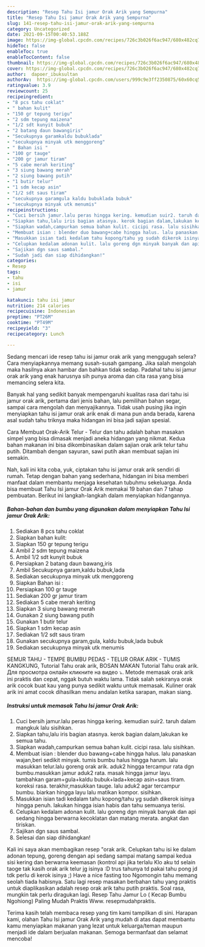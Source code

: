 ```yaml
---
description: "Resep Tahu Isi jamur Orak Arik yang Sempurna"
title: "Resep Tahu Isi jamur Orak Arik yang Sempurna"
slug: 141-resep-tahu-isi-jamur-orak-arik-yang-sempurna
category: Uncategorized
date: 2021-09-15T00:40:53.188Z
image: https://img-global.cpcdn.com/recipes/726c3b026f6ac947/680x482cq70/tahu-isi-jamur-orak-arik-foto-resep-utama.jpg
hideToc: false
enableToc: true
enableTocContent: false
thumbnail: https://img-global.cpcdn.com/recipes/726c3b026f6ac947/680x482cq70/tahu-isi-jamur-orak-arik-foto-resep-utama.jpg
cover: https://img-global.cpcdn.com/recipes/726c3b026f6ac947/680x482cq70/tahu-isi-jamur-orak-arik-foto-resep-utama.jpg
author:  dapoer_ibuksultan
authorAv:  https://img-global.cpcdn.com/users/999c9e3ff2350875/60x60cq50/avatar.jpg
ratingvalue: 3.9
reviewcount: 25
recipeingredient:
- "8 pcs tahu coklat"
- " bahan kulit"
- "150 gr tepung terigu"
- "2 sdm tepung maizena"
- "1/2 sdt kunyit bubuk"
- "2 batang daun bawangiris"
- "Secukupnya garamkaldu bubuklada"
- "secukupnya minyak utk menggoreng"
- " Bahan isi "
- "100 gr tauge"
- "200 gr jamur tiram"
- "5 cabe merah keriting"
- "3 siung bawang merah"
- "2 siung bawang putih"
- "1 butir telur"
- "1 sdm kecap asin"
- "1/2 sdt saus tiram"
- "secukupnya garamgula kaldu bubuklada bubuk"
- "secukupnya minyak utk menumis"
recipeinstructions:
- "Cuci bersih jamur.lalu peras hingga kering. kemudian suir2. taruh dalam mangkuk lalu sisihkan."
- "Siapkan tahu,lalu iris bagian atasnya. kerok bagian dalam,lakukan ke semua tahu."
- "Siapkan wadah,campurkan semua bahan kulit. cicipi rasa. lalu sisihkan."
- "Membuat isian : blender duo bawang+cabe hingga halus. lalu panaskan wajan,beri sedikit minyak. tumis bumbu halus hingga harum. lalu masukkan telur.lalu goreng orak arik. aduk2 hingga tercampur rata dgn bumbu.masukkan jamur aduk2 rata. masak hingga jamur layu. tambahkan garam+gula+kaldu bubuk+lada+kecap asin+saus tiram. koreksi rasa. terakhir,masukkan tauge. lalu aduk2 agar tercampur bumbu. biarkan hingga layu lalu matikan kompor. sisihkan."
- "Masukkan isian tadi kedalam tahu kopong/tahu yg sudah dikerok isinya hingga penuh. lakukan hingga isian habis dan tahu semuanya terisi."
- "Celupkan kedalam adonan kulit. lalu goreng dgn minyak banyak dan api sedang hingga berwarna kecoklatan dan matang merata. angkat dan tiriskan."
- "Sajikan dgn saus sambal."
- "Sudah jadi dan siap dihidangkan!"
categories:
- Resep
tags:
- tahu
- isi
- jamur

katakunci: tahu isi jamur 
nutrition: 214 calories
recipecuisine: Indonesian
preptime: "PT26M"
cooktime: "PT49M"
recipeyield: "3"
recipecategory: Lunch

---
```



Sedang mencari ide resep tahu isi jamur orak arik yang menggugah selera? Cara menyiapkannya memang susah-susah gampang. Jika salah mengolah maka hasilnya akan hambar dan bahkan tidak sedap. Padahal tahu isi jamur orak arik yang enak harusnya sih punya aroma dan cita rasa yang bisa memancing selera kita.


Banyak hal yang sedikit banyak mempengaruhi kualitas rasa dari tahu isi jamur orak arik, pertama dari jenis bahan, lalu pemilihan bahan segar, sampai cara mengolah dan menyajikannya. Tidak usah pusing jika ingin menyiapkan tahu isi jamur orak arik enak di mana pun anda berada, karena asal sudah tahu triknya maka hidangan ini bisa jadi sajian spesial.

Cara Membuat Orak-Arik Telur - Telur dan tahu adalah bahan masakan simpel yang bisa dimasak menjadi aneka hidangan yang nikmat. Kedua bahan makanan ini bisa dikombinasikan dalam sajian orak arik telur tahu putih. Ditambah dengan sayuran, sawi putih akan membuat sajian ini semakin.


Nah, kali ini kita coba, yuk, ciptakan tahu isi jamur orak arik sendiri di rumah. Tetap dengan bahan yang sederhana, hidangan ini bisa memberi manfaat dalam membantu menjaga kesehatan tubuhmu sekeluarga. Anda bisa membuat Tahu Isi jamur Orak Arik memakai 19 bahan dan 7 tahap pembuatan. Berikut ini langkah-langkah dalam menyiapkan hidangannya.

<!--inarticleads1-->

##### Bahan-bahan dan bumbu yang digunakan dalam menyiapkan Tahu Isi jamur Orak Arik:

1. Sediakan 8 pcs tahu coklat
1. Siapkan  bahan kulit:
1. Siapkan 150 gr tepung terigu
1. Ambil 2 sdm tepung maizena
1. Ambil 1/2 sdt kunyit bubuk
1. Persiapkan 2 batang daun bawang,iris
1. Ambil Secukupnya garam,kaldu bubuk,lada
1. Sediakan secukupnya minyak utk menggoreng
1. Siapkan  Bahan isi :
1. Persiapkan 100 gr tauge
1. Sediakan 200 gr jamur tiram
1. Sediakan 5 cabe merah keriting
1. Siapkan 3 siung bawang merah
1. Gunakan 2 siung bawang putih
1. Gunakan 1 butir telur
1. Siapkan 1 sdm kecap asin
1. Sediakan 1/2 sdt saus tiram
1. Gunakan secukupnya garam,gula, kaldu bubuk,lada bubuk
1. Sediakan secukupnya minyak utk menumis


SEMUR TAHU - TEMPE BUMBU PEDAS - TELUR ORAK ARIK - TUMIS KANGKUNG, Tutorial Tahu orak arik, BOSAN MAKAN Tutorial Tahu orak arik. Для просмотра онлайн кликните на видео ⤵. Metode memasak orak arik ini praktis dan cepat, nggak butuh waktu lama. Tidak salah sekiranya orak arik cocok buat kau yang punya sedikit waktu untuk memasak. Kuliner orak arik ini amat cocok dihasilkan menu andalan ketika sarapan, makan siang. 

<!--inarticleads2-->

##### Instruksi untuk memasak Tahu Isi jamur Orak Arik:

1. Cuci bersih jamur.lalu peras hingga kering. kemudian suir2. taruh dalam mangkuk lalu sisihkan.
1. Siapkan tahu,lalu iris bagian atasnya. kerok bagian dalam,lakukan ke semua tahu.
1. Siapkan wadah,campurkan semua bahan kulit. cicipi rasa. lalu sisihkan.
1. Membuat isian : blender duo bawang+cabe hingga halus. lalu panaskan wajan,beri sedikit minyak. tumis bumbu halus hingga harum. lalu masukkan telur.lalu goreng orak arik. aduk2 hingga tercampur rata dgn bumbu.masukkan jamur aduk2 rata. masak hingga jamur layu. tambahkan garam+gula+kaldu bubuk+lada+kecap asin+saus tiram. koreksi rasa. terakhir,masukkan tauge. lalu aduk2 agar tercampur bumbu. biarkan hingga layu lalu matikan kompor. sisihkan.
1. Masukkan isian tadi kedalam tahu kopong/tahu yg sudah dikerok isinya hingga penuh. lakukan hingga isian habis dan tahu semuanya terisi.
1. Celupkan kedalam adonan kulit. lalu goreng dgn minyak banyak dan api sedang hingga berwarna kecoklatan dan matang merata. angkat dan tiriskan.
1. Sajikan dgn saus sambal.
1. Selesai dan siap dihidangkan!

Kali ini saya akan membagikan resep &#34;orak arik. Celupkan tahu isi ke dalam adonan tepung, goreng dengan api sedang sampai matang sampai kedua sisi kering dan berwarna keemasan (kontrol api jika terlalu Klo aku td selain taoge tak kasih orak arik telur jg isinya :D trus tahunya td pakai tahu pong jd tdk perlu di kerok isinya ;) Have a nice fasting too  Ngomongin tahu memang seolah tiada habisnya. Satu lagi resep masakan berbahan tahu yang praktis untuk diaplikasikan adalah resep orak arik tahu putih praktis. Soal rasa, mungkin tak perlu diragukan lagi. Resep Tahu Jamur Lo ( Kecap Bumbu Ngohiong) Paling Mudah Praktis Www. resepmudahpraktis. 

Terima kasih telah membaca resep yang tim kami tampilkan di sini. Harapan kami, olahan Tahu Isi jamur Orak Arik yang mudah di atas dapat membantu kamu menyiapkan makanan yang lezat untuk keluarga/teman maupun menjadi ide dalam berjualan makanan. Semoga bermanfaat dan selamat mencoba!

